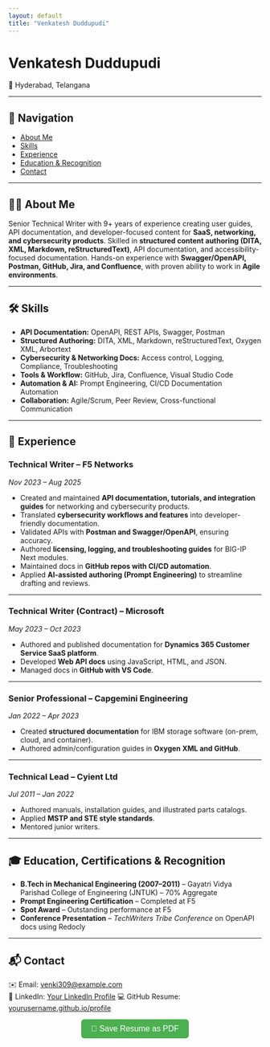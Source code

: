 ```yaml
---
layout: default
title: "Venkatesh Duddupudi"
---
```


# Venkatesh Duddupudi  

📍 Hyderabad, Telangana 

---

## 📌 Navigation  
- [About Me](#-about-me)  
- [Skills](#-skills)  
- [Experience](#-experience)  
- [Education & Recognition](#-education-certifications--recognition)  
- [Contact](#-contact)  

---

## 👨‍💻 About Me  
Senior Technical Writer with 9+ years of experience creating user guides, API documentation, and developer-focused content for **SaaS, networking, and cybersecurity products**. Skilled in **structured content authoring (DITA, XML, Markdown, reStructuredText)**, API documentation, and accessibility-focused documentation. Hands-on experience with **Swagger/OpenAPI, Postman, GitHub, Jira, and Confluence**, with proven ability to work in **Agile environments**.  

---

## 🛠 Skills  
- **API Documentation:** OpenAPI, REST APIs, Swagger, Postman  
- **Structured Authoring:** DITA, XML, Markdown, reStructuredText, Oxygen XML, Arbortext  
- **Cybersecurity & Networking Docs:** Access control, Logging, Compliance, Troubleshooting  
- **Tools & Workflow:** GitHub, Jira, Confluence, Visual Studio Code  
- **Automation & AI:** Prompt Engineering, CI/CD Documentation Automation  
- **Collaboration:** Agile/Scrum, Peer Review, Cross-functional Communication  

---

## 💼 Experience  

### **Technical Writer – F5 Networks**  
*Nov 2023 – Aug 2025*  
- Created and maintained **API documentation, tutorials, and integration guides** for networking and cybersecurity products.  
- Translated **cybersecurity workflows and features** into developer-friendly documentation.  
- Validated APIs with **Postman and Swagger/OpenAPI**, ensuring accuracy.  
- Authored **licensing, logging, and troubleshooting guides** for BIG-IP Next modules.  
- Maintained docs in **GitHub repos with CI/CD automation**.  
- Applied **AI-assisted authoring (Prompt Engineering)** to streamline drafting and reviews.  

---

### **Technical Writer (Contract) – Microsoft**  
*May 2023 – Oct 2023*  
- Authored and published documentation for **Dynamics 365 Customer Service SaaS platform**.  
- Developed **Web API docs** using JavaScript, HTML, and JSON.  
- Managed docs in **GitHub with VS Code**.  

---

### **Senior Professional – Capgemini Engineering**  
*Jan 2022 – Apr 2023*  
- Created **structured documentation** for IBM storage software (on-prem, cloud, and container).  
- Authored admin/configuration guides in **Oxygen XML and GitHub**.  

---

### **Technical Lead – Cyient Ltd**  
*Jul 2011 – Jan 2022*  
- Authored manuals, installation guides, and illustrated parts catalogs.  
- Applied **MSTP and STE style standards**.  
- Mentored junior writers.  

---

## 🎓 Education, Certifications & Recognition  
- **B.Tech in Mechanical Engineering (2007–2011)** – Gayatri Vidya Parishad College of Engineering (JNTUK) – 70% Aggregate  
- **Prompt Engineering Certification** – Completed at F5  
- **Spot Award** – Outstanding performance at F5  
- **Conference Presentation** – *TechWriters Tribe Conference* on OpenAPI docs using Redocly  

---

## 📬 Contact  
✉️ Email: venki309@example.com  
🔗 LinkedIn: [Your LinkedIn Profile](https://www.linkedin.com/in/duddupudi-venkatesh-3b676312a/) 
💻 GitHub Resume: [yourusername.github.io/profile](https://venki309.github.io/venki-resume/)  
<p align="center">
  <button onclick="window.print()" style="padding:10px 20px; font-size:16px; background:#4CAF50; color:white; border:none; border-radius:6px; cursor:pointer;">
    📄 Save Resume as PDF
  </button>
</p>
